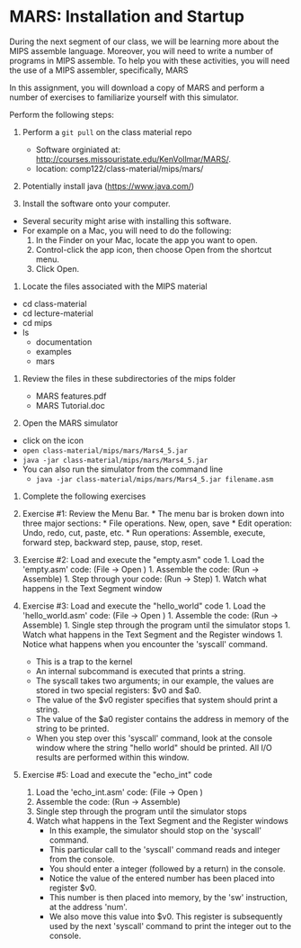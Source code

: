 # MARS: Installation and Startup

During the next segment of our class, we will be learning more about the MIPS assemble language.  Moreover, you will need to write a number of programs in MIPS assemble.  To help you with these activities, you will need the use of a MIPS assembler, specifically, MARS

In this assignment, you will download a copy of MARS and perform a number of exercises to familiarize yourself with this simulator.  

Perform the following steps:

1. Perform a ``git pull`` on the class material repo
   * Software orginiated at: http://courses.missouristate.edu/KenVollmar/MARS/.
   * location: comp122/class-material/mips/mars/

1. Potentially install java (https://www.java.com/)

1. Install the software onto your computer.
  * Several security might arise with installing this software.
  * For example on a Mac, you will need to do the following:
    1. In the Finder on your Mac, locate the app you want to open.
    1. Control-click the app icon, then choose Open from the shortcut menu.
    1. Click Open.

1. Locate the files associated with the MIPS material
  * cd class-material
  * cd lecture-material
  * cd mips
  * ls 
    * documentation
    * examples
    * mars

1. Review the files in these subdirectories of the mips folder
   * MARS features.pdf
   * MARS Tutorial.doc

1. Open the MARS simulator
  * click on the icon
  * ``open class-material/mips/mars/Mars4_5.jar``
  * ``java -jar class-material/mips/mars/Mars4_5.jar ``
  * You can also run the simulator from the command line
    * ``java -jar class-material/mips/mars/Mars4_5.jar filename.asm``

1. Complete the following exercises

  1. Exercise #1:  Review the Menu Bar.
    * The menu bar is broken down into three major sections: 
    * File operations.  New, open, save
    * Edit operation: Undo, redo, cut, paste, etc.
    * Run operations: Assemble, execute, forward step, backward step, pause, stop, reset.
 
  1. Exercise #2: Load and execute the "empty.asm" code
    1. Load the 'empty.asm' code:  (File -> Open )
    1. Assemble the code: (Run -> Assemble)
    1. Step through your code:  (Run -> Step)
    1. Watch what happens in the Text Segment window
 
  1. Exercise #3: Load and execute the "hello_world" code
    1. Load the 'hello_world.asm' code:  (File -> Open )
    1. Assemble the code: (Run -> Assemble)
    1. Single step through the program until the simulator stops
    1. Watch what happens in the Text Segment and the Register windows
    1. Notice what happens when you encounter the 'syscall' command.
       * This is a trap to the kernel
       * An internal subcommand is executed that prints a string. 
       * The syscall takes two arguments; in our example, the values are stored in two special registers:  $v0 and $a0.  
       * The value of the $v0 register specifies that system should print a string.  
       * The value of the $a0 register contains the address in memory of the string to be printed.
       * When you step over this 'syscall' command, look at the console window where the string "hello world" should be printed.  All I/O results are performed within this window.

  1. Exercise #5: Load and execute the "echo_int" code
     1. Load the 'echo_int.asm' code:  (File -> Open )
     1. Assemble the code: (Run -> Assemble)
     1. Single step through the program until the simulator stops
     1. Watch what happens in the Text Segment and the Register windows
        * In this example, the simulator should stop on the 'syscall' command.  
        * This particular call to the 'syscall' command reads and integer from the console.  
        * You should enter a integer (followed by a return) in the console.  
        * Notice the value of the entered number has been placed into register $v0. 
        * This number is then placed into memory, by the 'sw' instruction, at the address 'num'.  
        * We also move this value into $v0.  This register is subsequently used by the next 'syscall' command to print the integer out to the console.

 